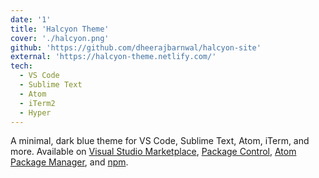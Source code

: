 ```yaml
---
date: '1'
title: 'Halcyon Theme'
cover: './halcyon.png'
github: 'https://github.com/dheerajbarnwal/halcyon-site'
external: 'https://halcyon-theme.netlify.com/'
tech:
  - VS Code
  - Sublime Text
  - Atom
  - iTerm2
  - Hyper
---
```


A minimal, dark blue theme for VS Code, Sublime Text, Atom, iTerm, and more. Available on [Visual Studio Marketplace](https://marketplace.visualstudio.com/items?itemName=brittanychiang.halcyon-vscode), [Package Control](https://packagecontrol.io/packages/Halcyon%20Theme), [Atom Package Manager](https://atom.io/themes/halcyon-syntax), and [npm](https://www.npmjs.com/package/hyper-halcyon-theme).
